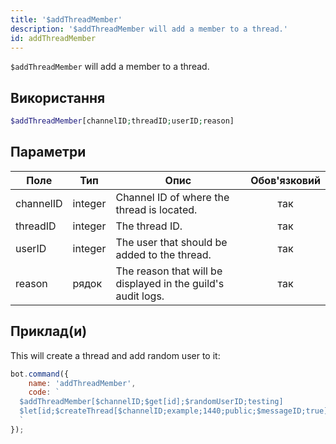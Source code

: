 ```yaml
---
title: '$addThreadMember'
description: '$addThreadMember will add a member to a thread.'
id: addThreadMember
---
```


`$addThreadMember` will add a member to a thread.

## Використання

```php
$addThreadMember[channelID;threadID;userID;reason]
```

## Параметри

| Поле      | Тип     | Опис                                                         | Обов'язковий |
| --------- | ------- | ------------------------------------------------------------ |:------------:|
| channelID | integer | Channel ID of where the thread is located.                   |     так      |
| threadID  | integer | The thread ID.                                               |     так      |
| userID    | integer | The user that should be added to the thread.                 |     так      |
| reason    | рядок   | The reason that will be displayed in the guild's audit logs. |     так      |

## Приклад(и)

This will create a thread and add random user to it:

```javascript
bot.command({
    name: 'addThreadMember',
    code: `
  $addThreadMember[$channelID;$get[id];$randomUserID;testing]
  $let[id;$createThread[$channelID;example;1440;public;$messageID;true]]  
  `
});
```
